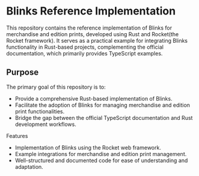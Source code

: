 # Blinks Reference Implementation

This repository contains the reference implementation of Blinks for merchandise and edition prints, developed using Rust and Rocket(the Rocket framework). It serves as a practical example for integrating Blinks functionality in Rust-based projects, complementing the official documentation, which primarily provides TypeScript examples.

## Purpose

The primary goal of this repository is to:

- Provide a comprehensive Rust-based implementation of Blinks.
- Facilitate the adoption of Blinks for managing merchandise and edition print functionalities.
- Bridge the gap between the official TypeScript documentation and Rust development workflows.

Features
- Implementation of Blinks using the Rocket web framework.
- Example integrations for merchandise and edition print management.
- Well-structured and documented code for ease of understanding and adaptation.
